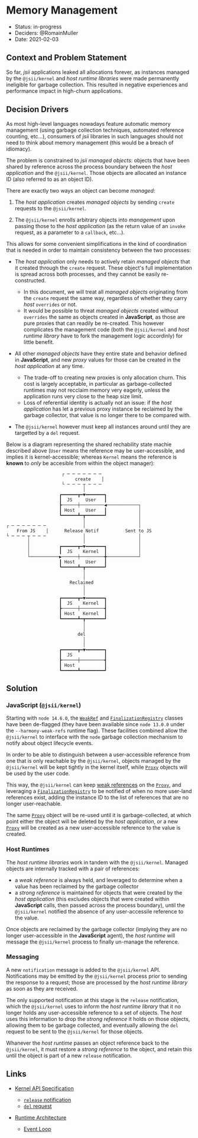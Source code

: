 # Memory Management

* Status: in-progress
* Deciders: @RomainMuller
* Date: 2021-02-03

## Context and Problem Statement

So far, *jsii* applications leaked all allocations forever, as instances managed
by the `@jsii/kernel` and _host runtime libraries_ were made permanently
ineligible for garbage collection. This resulted in negative experiences and
performance impact in high-churn applications.

## Decision Drivers

As most high-level languages nowadays feature automatic memory management
(using garbage collection techniques, automated reference counting, etc...),
consumers of *jsii* libraries in such languages should not need to think about
memory management (this would be a breach of idiomacy).

The problem is constrained to *jsii managed objects*: objects that have been
shared by reference across the process boundary between the _host application_
and the `@jsii/kernel`. Those objects are allocated an instance ID (also
referred to as an object ID).

There are exactly two ways an object can become *managed*:

1. The _host application_ creates *managed objects* by sending `create` requests
   to the `@jsii/kernel`.

1. The `@jsii/kernel` enrolls arbitrary objects into *management* upon passing
   those to the _host application_ (as the return value of an `invoke` request,
   as a parameter to a `callback`, etc...).

This allows for some convenient simplifications in the kind of coordination that
is needed in order to maintain consistency between the two processes:

* The _host application_ only needs to actively retain *managed objects* that it
  created through the `create` request. These object's full implementation is
  spread across both processes, and they cannot be easily re-constructed.

    - In this document, we will treat all *managed objects* originating from the
      `create` request the same way, regardless of whether they carry _host_
      `overrides` or not.
    - It would be possible to threat *managed objects* created without
      `overrides` the same as objects created in **JavaScript**, as those are
      pure proxies that can readily be re-created. This however complicates the
      management code (both the `@jsii/kernel` and _host runtime library_ have
      to fork the management logic accordinly) for little benefit.

* All other *managed objects* have they entire state and behavior defined in
  **JavaScript**, and new _proxy_ values for those can be created in the _host
  application_ at any time.

    - The trade-off to creating new proxies is only allocation churn. This cost
      is largely acceptable, in particular as garbage-collected runtimes may not
      recclaim memory very eagerly, unless the application runs very close to
      the heap size limit.
    - Loss of referential identity is actually not an issue: if the _host
      application_ has let a previous proxy instance be reclaimed by the garbage
      collector, that value is no longer there to be compared with.

* The `@jsii/kernel` however must keep all instances around until they are
  targetted by a `del` request.

Below is a diagram representing the shared rechability state machie described
above (`User` means the reference may be user-accessible, and implies it is
kernel-accessible; whereas `Kernel` means the reference is **known** to _only_
be accesible from within the object manager):

```paintext
                     ┌ ─ ─ ─ ─ ─ ─ ─
                          create    │
                     └ ─ ─ ─ ┬ ─ ─ ─
                             │
                    ┏━━━━━━┳━▼━━━━━━━┓
                    ┃  JS     User   ┃
                    ┣──────┼─────────◀────────────┐
                    ┃ Host    User   ┃            │
                    ┗━━━━━━┻━┳━━━━━━━┛            │
                             │                    │
┌ ─ ─ ─ ─ ─ ─ ─              │                    │
    From JS    │      Release Notif          Sent to JS
└ ─ ─ ─ ┬ ─ ─ ─              │                    │
        │                    │                    │
        │           ┏━━━━━━┳━▼━━━━━━━┓            │
        │           ┃  JS    Kernel  ┃            │
        └───────────▶──────┼─────────╋────────────┘
                    ┃ Host    User   ┃
                    ┗━━━━━━┻━┳━━━━━━━┛
                             │
                             │
                        Reclaimed
                             │
                             │
                    ┏━━━━━━┳━▼━━━━━━━┓
                    ┃  JS    Kernel  ┃
                    ┣──────┼─────────┫
                    ┃ Host   Kernel  ┃
                    ┗━━━━━━┻━┳━━━━━━━┛
                             │
                             │
                           del
                             │
                             │
                    ┏━━━━━━┳━▼━━━━━━━┓
                    ┃  JS            ┃
                    ┣──────┼─────────┫
                    ┃ Host           ┃
                    ┗━━━━━━┻━━━━━━━━━┛
```

## Solution

### JavaScript (`@jsii/kernel`)

Starting with `node 14.6.0`, the [`WeakRef`][WeakRef] and
[`FinalizationRegistry`][FinalizationRegistry] classes have been de-flagged
(they have been available since `node 13.0.0` under the `--harmony-weak-refs`
runtime flag). These facilities combined allow the `@jsii/kernel` to interface
with the `node` garbage collection mechanism to notify about object lifecycle
events.

In order to be able to distinguish between a user-accessible reference from one
that is only reachable by the `@jsii/kernel`, objects managed by the
`@jsii/kernel` will be kept tightly in the kernel itself, while [`Proxy`][proxy]
objects will be used by the user code.

This way, the `@jsii/kernel` can keep [weak references][WeakRef] on the
[`Proxy`][proxy], and leveraging a [`FinalizationRegistry`][FinalizationRegistry]
to be notified of when no more user-land references exist, adding the instance
ID to the list of references that are no longer user-reachable.

The same [`Proxy`][proxy] object will be re-used until it is garbage-collected,
at which point either the object will be deleted by the _host application_, or
a new [`Proxy`][proxy] will be created as a new user-accessible reference to the
value is created.

[FinalizationRegistry]: https://developer.mozilla.org/en-US/docs/Web/JavaScript/Reference/Global_Objects/FinalizationRegistry
[Proxy]: https://developer.mozilla.org/en-US/docs/Web/JavaScript/Reference/Global_Objects/Proxy
[WeakRef]: https://developer.mozilla.org/en-US/docs/Web/JavaScript/Reference/Global_Objects/WeakRef

### Host Runtimes

The _host runtime libraries_ work in tandem with the `@jsii/kernel`. Managed
objects are internally tracked with a pair of references:

- a _weak reference_ is always held, and leveraged to determine when a value has
  been reclaimed by the garbage collector
- a _strong reference_ is maintained for objects that were created by the _host
  application_ (this excludes objects that were created within **JavaScript**
  calls, then passed across the process boundary), until the `@jsii/kernel`
  notified the absence of any user-accessile reference to the value.

Once objects are reclaimed by the garbage collector (implying they are no longer
user-accessible in the **JavaScript** agent), the _host runtime_ will message
the `@jsii/kernel` process to finally un-manage the reference.

### Messaging

A new `notification` message is added to the `@jsii/kernel` API. Notifications
may be emitted by the `@jsii/kernel` process prior to sending the response to a
request; those are processed by the _host runtime library_ as soon as they are
received.

The only supported notification at this stage is the `release` notification,
which the `@jsii/kernel` uses to inform the _host runtime library_ that it no
longer holds any user-accessible reference to a set of objects. The _host_ uses
this information to drop the _strong reference_ it holds on those objects,
allowing them to be garbage collected, and eventually allowing the `del` request
to be sent to the `@jsii/kernel` for those objects.

Whanever the _host runtime_ passes an object reference back to the
`@jsii/kernel`, it must restore a _strong reference_ to the object, and retain
this until the object is part of a new `release` notification.

## Links

- [Kernel API Specification](../../specification/3-kernel-api)

    - [`release` notification](../../specification/3-kernel-api#release-objects)
    - [`del` request](../../specification/3-kernel-api#destroying-objects)

- [Runtime Architecture](../../overview/runtime-architecture)

    - [Event Loop](../../overview/runtime-architecture#event-loop)
